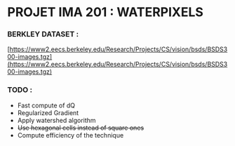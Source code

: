# PROJET IMA 201 : WATERPIXELS

### BERKLEY DATASET :

[https://www2.eecs.berkeley.edu/Research/Projects/CS/vision/bsds/BSDS300-images.tgz](https://www2.eecs.berkeley.edu/Research/Projects/CS/vision/bsds/BSDS300-images.tgz)

### TODO :

* Fast compute of dQ
* Regularized Gradient
* Apply watershed algorithm
* ~~Use hexagonal cells instead of square ones~~
* Compute efficiency of the technique
